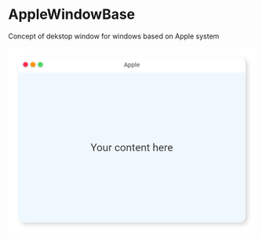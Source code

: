 # AppleWindowBase
Concept of dekstop window for windows based on Apple system

![alt text](https://github.com/JessieSharp/AppleWindowBase/blob/master/AppleWindowBase_OSKw5rYTIj.png?raw=true)
